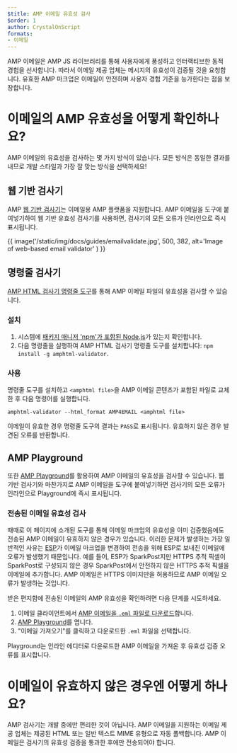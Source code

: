 ```yaml
---
$title: AMP 이메일 유효성 검사
$order: 1
author: CrystalOnScript
formats:
- 이메일
---
```


AMP 이메일은 AMP JS 라이브러리를 통해 사용자에게 풍성하고 인터랙티브한 동적 경험을 선사합니다. 따라서 이메일 제공 업체는 메시지의 유효성이 검증될 것을 요청합니다. 유효한 AMP 마크업은 이메일이 안전하며 사용자 경험 기준을 능가한다는 점을 보장합니다.

# 이메일의 AMP 유효성을 어떻게 확인하나요?

AMP 이메일의 유효성을 검사하는 몇 가지 방식이 있습니다. 모든 방식은 동일한 결과를 내므로 개발 스타일과 가장 잘 맞는 방식을 선택하세요!

## 웹 기반 검사기

AMP [웹 기반 검사기](https://validator.ampproject.org/#htmlFormat=AMP4EMAIL)는 이메일용 AMP 플랫폼을 지원합니다. AMP 이메일을 도구에 붙여넣기하여 웹 기반 유효성 검사기를 사용하면, 검사기의 모든 오류가 인라인으로 즉시 표시됩니다.

{{ image('/static/img/docs/guides/emailvalidate.jpg', 500, 382, alt='Image of web-based email validator' ) }}

## 명령줄 검사기

[AMP HTML 검사기 명령줄 도구](https://www.npmjs.com/package/amphtml-validator)를 통해 AMP 이메일 파일의 유효성을 검사할 수 있습니다.

### 설치

1. 시스템에 [패키지 매니저 'npm'가 포함된 Node.js](https://docs.npmjs.com/downloading-and-installing-node-js-and-npm)가 있는지 확인합니다.
2. 다음 명령줄을 실행하여 AMP HTML 검사기 명령줄 도구를 설치합니다: `npm install -g amphtml-validator`.

### 사용

명령줄 도구를 설치하고 `<amphtml file>`을 AMP 이메일 콘텐츠가 포함된 파일로 교체한 후 다음 명령어를 실행합니다.

```
amphtml-validator --html_format AMP4EMAIL <amphtml file>
```

이메일이 유효한 경우 명령줄 도구의 결과는 `PASS`로 표시됩니다. 유효하지 않은 경우 발견된 오류를 반환합니다.

## AMP Playground

또한 [AMP Playground](https://playground.amp.dev/?runtime=amp4email)를 활용하여 AMP 이메일의 유효성을 검사할 수 있습니다. 웹 기반 검사기와 마찬가지로 AMP 이메일을 도구에 붙여넣기하면 검사기의 모든 오류가 인라인으로 Playground에 즉시 표시됩니다.

### 전송된 이메일 유효성 검사

때때로 이 페이지에 소개된 도구를 통해 이메일 마크업의 유효성을 이미 검증했음에도 전송된 AMP 이메일이 유효하지 않은 경우가 있습니다. 이러한 문제가 발생하는 가장 일반적인 사유는 [ESP](https://amp.dev/support/faq/email-support/)가 이메일 마크업을 변경하여 전송을 위해 ESP로 보내진 이메일에 오류가 발생했기 때문입니다. 예를 들어, ESP가 SparkPost지만 HTTPS 추적 픽셀이 SparkPost로 구성되지 않은 경우 SparkPost에서 안전하지 않은 HTTPS 추적 픽셀을 이메일에 추가합니다. AMP 이메일은 HTTPS 이미지만을 허용하므로 AMP 이메일 오류가 발생하는 것입니다.

받은 편지함에 전송된 이메일의 AMP 유효성을 확인하려면 다음 단계를 시도하세요.

1. 이메일 클라이언트에서 [AMP 이메일을 `.eml` 파일로 다운로드](https://www.codetwo.com/kb/export-email-to-file)합니다.
2. [AMP Playground](https://playground.amp.dev/?runtime=amp4email)를 엽니다.
3. "이메일 가져오기"를 클릭하고 다운로드한 `.eml` 파일을 선택합니다.

Playground는 인라인 에디터로 다운로드한 AMP 이메일을 가져온 후 유효성 검증 오류를 표시합니다.

# 이메일이 유효하지 않은 경우엔 어떻게 하나요?

AMP 검사기는 개발 중에만 편리한 것이 아닙니다. AMP 이메일을 지원하는 이메일 제공 업체는 제공된 HTML 또는 일반 텍스트 MIME 유형으로 자동 폴백합니다. AMP 이메일은 검사기의 유효성 검증을 통과한 후에만 전송되어야 합니다.
